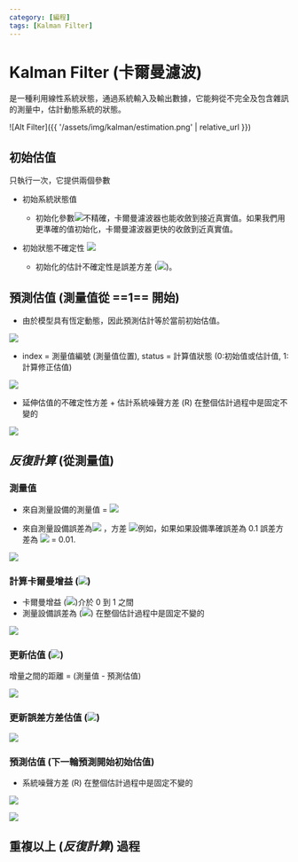 ```yaml
---
category: [編程]
tags: [Kalman Filter]
---
```


# Kalman Filter (卡爾曼濾波)

是一種利用線性系統狀態，通過系統輸入及輸出數據，它能夠從不完全及包含雜訊的測量中，估計動態系統的狀態。

![Alt Filter]({{ '/assets/img/kalman/estimation.png' | relative_url }})

## 初始估值 

只執行一次，它提供兩個參數
	
- 初始系統狀態值
	- 初始化參數![](https://latex.codecogs.com/svg.latex?\Large&space;X_{0,0})不精確，卡爾曼濾波器也能收斂到接近真實值。如果我們用更準確的值初始化，卡爾曼濾波器更快的收斂到近真實值。

- 初始狀態不確定性 ![](https://latex.codecogs.com/svg.latex?\Large&space;\sigma_{0,0})
	- 初始化的估計不確定性是誤差方差 (![](https://latex.codecogs.com/svg.latex?\Large&space;\sigma_{0,0}^{2}))。  
	
## 預測估值 (測量值從 ==1== 開始)

 - 由於模型具有恆定動態，因此預測估計等於當前初始估值。
 
![](https://latex.codecogs.com/svg.latex?\Large&space;X_{index,{\color{Red}status}})

 - index = 測量值編號 (測量值位置), status = 計算值狀態 (0:初始值或估計值, 1:計算修正估值)
 
![](https://latex.codecogs.com/svg.latex?\Large&space;X_{i,{\color{Red}0}}=X_{i-1,{\color{Red}0}})
	 
 - 延伸估值的不確定性方差 + 估計系統噪聲方差 (R) 在整個估計過程中是固定不變的

![](https://latex.codecogs.com/svg.latex?\Large&space;\sigma_{i,{\color{Red}0}}^{2}=\sigma_{i-1,{\color{Red}0}}^{2}+{\color{blue}\mathbf{R}})
	 
## *反復計算* (從測量值)

### 測量值

 - 來自測量設備的測量值 = ![](https://latex.codecogs.com/svg.latex?\Large&space;{Z_{i}})

 - 來自測量設備誤差為![](https://latex.codecogs.com/svg.latex?\Large&space;{\sigma_{r}}) ，方差  ![](https://latex.codecogs.com/svg.latex?\Large&space;{\sigma_{r}^{2}})例如，如果如果設備準確誤差為 0.1 誤差方差為 ![](https://latex.codecogs.com/svg.latex?\Large&space;{0.1^{2}}) = 0.01.
 
![](https://latex.codecogs.com/svg.latex?\Large&space;{Z_{i},{\color{blue}\sigma_{r}}^{2}})
	
### 計算卡爾曼增益 (![](https://latex.codecogs.com/svg.latex?\Large&space;K_{i}))

 - 卡爾曼增益 (![](https://latex.codecogs.com/svg.latex?\Large&space;K_{i}))介於 0 到 1 之間	
 - 測量設備誤差為 (![](https://latex.codecogs.com/svg.latex?\Large&space;{\sigma_{r}})) 在整個估計過程中是固定不變的

![](https://latex.codecogs.com/svg.latex?\Large&space;K_{i}=\frac{\sigma_{i,0}^{2}}{\sigma_{i,0}^{2}+{\color{blue}\sigma_{r}}^{2}})

### 更新估值 (![](https://latex.codecogs.com/svg.latex?\Large&space;X_{i,1}))

增量之間的距離 = (測量值 - 預測估值)

![](https://latex.codecogs.com/svg.latex?\Large&space;X_{i,1}=X_{i,0}+K_{i}\times{(Z_{i}-X_{i,0}))
   
   
### 更新誤差方差估值 (![](https://latex.codecogs.com/svg.latex?\Large&space;\sigma_{i,1}^{2}))  

![](https://latex.codecogs.com/svg.latex?\Large&space;\sigma_{i,1}^{2}={(1-K_{i})}\times\sigma_{i,0}^{2})
   
  
	 
### 預測估值 (下一輪預測開始初始估值)

- 系統噪聲方差 (R) 在整個估計過程中是固定不變的

![](https://latex.codecogs.com/svg.latex?\Large&space;X_{i+1,0}=X_{i,1})


![](https://latex.codecogs.com/svg.latex?\Large&space;{\sigma_{{i+1},0}^{2}}={\sigma_{i,1}^{2}+{\color{blue}\mathbf{R}})

## 重複以上 (*反復計算*) 過程
